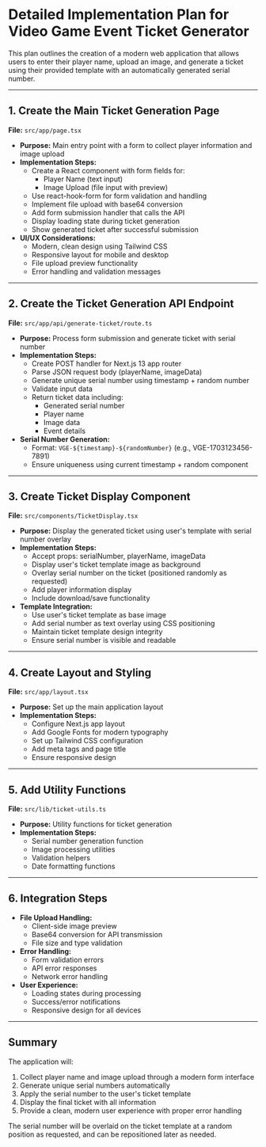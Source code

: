 # Detailed Implementation Plan for Video Game Event Ticket Generator

This plan outlines the creation of a modern web application that allows users to enter their player name, upload an image, and generate a ticket using their provided template with an automatically generated serial number.

---

## 1. Create the Main Ticket Generation Page

**File:** `src/app/page.tsx`

- **Purpose:** Main entry point with a form to collect player information and image upload
- **Implementation Steps:**
  - Create a React component with form fields for:
    - Player Name (text input)
    - Image Upload (file input with preview)
  - Use react-hook-form for form validation and handling
  - Implement file upload with base64 conversion
  - Add form submission handler that calls the API
  - Display loading state during ticket generation
  - Show generated ticket after successful submission
- **UI/UX Considerations:**
  - Modern, clean design using Tailwind CSS
  - Responsive layout for mobile and desktop
  - File upload preview functionality
  - Error handling and validation messages

---

## 2. Create the Ticket Generation API Endpoint

**File:** `src/app/api/generate-ticket/route.ts`

- **Purpose:** Process form submission and generate ticket with serial number
- **Implementation Steps:**
  - Create POST handler for Next.js 13 app router
  - Parse JSON request body (playerName, imageData)
  - Generate unique serial number using timestamp + random number
  - Validate input data
  - Return ticket data including:
    - Generated serial number
    - Player name
    - Image data
    - Event details
- **Serial Number Generation:**
  - Format: `VGE-${timestamp}-${randomNumber}` (e.g., VGE-1703123456-7891)
  - Ensure uniqueness using current timestamp + random component

---

## 3. Create Ticket Display Component

**File:** `src/components/TicketDisplay.tsx`

- **Purpose:** Display the generated ticket using user's template with serial number overlay
- **Implementation Steps:**
  - Accept props: serialNumber, playerName, imageData
  - Display user's ticket template image as background
  - Overlay serial number on the ticket (positioned randomly as requested)
  - Add player information display
  - Include download/save functionality
- **Template Integration:**
  - Use user's ticket template as base image
  - Add serial number as text overlay using CSS positioning
  - Maintain ticket template design integrity
  - Ensure serial number is visible and readable

---

## 4. Create Layout and Styling

**File:** `src/app/layout.tsx`

- **Purpose:** Set up the main application layout
- **Implementation Steps:**
  - Configure Next.js app layout
  - Add Google Fonts for modern typography
  - Set up Tailwind CSS configuration
  - Add meta tags and page title
  - Ensure responsive design

---

## 5. Add Utility Functions

**File:** `src/lib/ticket-utils.ts`

- **Purpose:** Utility functions for ticket generation
- **Implementation Steps:**
  - Serial number generation function
  - Image processing utilities
  - Validation helpers
  - Date formatting functions

---

## 6. Integration Steps

- **File Upload Handling:**
  - Client-side image preview
  - Base64 conversion for API transmission
  - File size and type validation
- **Error Handling:**
  - Form validation errors
  - API error responses
  - Network error handling
- **User Experience:**
  - Loading states during processing
  - Success/error notifications
  - Responsive design for all devices

---

## Summary

The application will:
1. Collect player name and image upload through a modern form interface
2. Generate unique serial numbers automatically
3. Apply the serial number to the user's ticket template
4. Display the final ticket with all information
5. Provide a clean, modern user experience with proper error handling

The serial number will be overlaid on the ticket template at a random position as requested, and can be repositioned later as needed.
